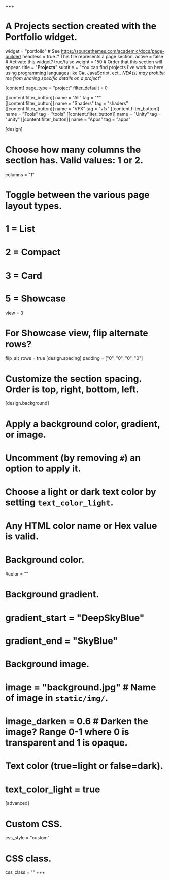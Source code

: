 +++
# A Projects section created with the Portfolio widget.
widget = "portfolio"  # See https://sourcethemes.com/academic/docs/page-builder/
headless = true  # This file represents a page section.
active = false  # Activate this widget? true/false
weight = 150  # Order that this section will appear.
title = "**Projects**"
subtitle = "You can find projects I've work on here using programming languages like C#, JavaScript, ect..  _NDA(s) may prohibit me from sharing specific details on a project_"

[content]
  page_type = "project"
  filter_default = 0

[[content.filter_button]]
name = "All"
tag = "*"  
[[content.filter_button]]
name = "Shaders"
tag = "shaders"
[[content.filter_button]]
name = "VFX"
tag = "vfx"
[[content.filter_button]]
name = "Tools"
tag = "tools"
[[content.filter_button]]
name = "Unity"
tag = "unity"
[[content.filter_button]]
name = "Apps"
tag = "apps"



[design]
  # Choose how many columns the section has. Valid values: 1 or 2.
  columns = "1"

  # Toggle between the various page layout types.
  #   1 = List
  #   2 = Compact
  #   3 = Card
  #   5 = Showcase
  view = 3

  # For Showcase view, flip alternate rows?
  flip_alt_rows = true
[design.spacing]
  padding = ["0", "0", "0", "0"]
  # Customize the section spacing. Order is top, right, bottom, left.
[design.background]
  # Apply a background color, gradient, or image.
  #   Uncomment (by removing `#`) an option to apply it.
  #   Choose a light or dark text color by setting `text_color_light`.
  #   Any HTML color name or Hex value is valid.
  
  # Background color.
  #color = ""
  
  # Background gradient.
  # gradient_start = "DeepSkyBlue"
  # gradient_end = "SkyBlue"
  
  # Background image.
  # image = "background.jpg"  # Name of image in `static/img/`.
  # image_darken = 0.6  # Darken the image? Range 0-1 where 0 is transparent and 1 is opaque.

  # Text color (true=light or false=dark).
  # text_color_light = true  
  
[advanced]
 # Custom CSS. 
 css_style = "custom"
 
 # CSS class.
 css_class = ""
+++

